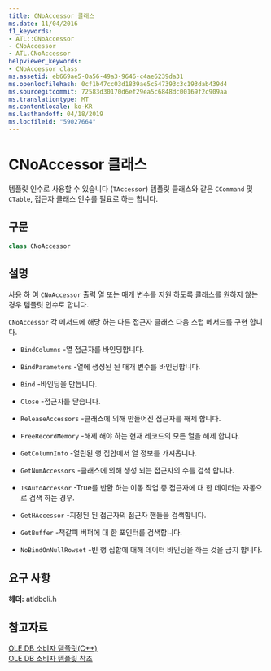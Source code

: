 ```yaml
---
title: CNoAccessor 클래스
ms.date: 11/04/2016
f1_keywords:
- ATL::CNoAccessor
- CNoAccessor
- ATL.CNoAccessor
helpviewer_keywords:
- CNoAccessor class
ms.assetid: eb669ae5-0a56-49a3-9646-c4ae6239da31
ms.openlocfilehash: 0cf1b47cc03d1839ae5c547393c3c193dab439d4
ms.sourcegitcommit: 72583d30170d6ef29ea5c6848dc00169f2c909aa
ms.translationtype: MT
ms.contentlocale: ko-KR
ms.lasthandoff: 04/18/2019
ms.locfileid: "59027664"
---
```

# <a name="cnoaccessor-class"></a>CNoAccessor 클래스

템플릿 인수로 사용할 수 있습니다 (`TAccessor`) 템플릿 클래스와 같은 `CCommand` 및 `CTable`, 접근자 클래스 인수를 필요로 하는 합니다.

## <a name="syntax"></a>구문

```cpp
class CNoAccessor
```

## <a name="remarks"></a>설명

사용 하 여 `CNoAccessor` 출력 열 또는 매개 변수를 지원 하도록 클래스를 원하지 않는 경우 템플릿 인수로 합니다.

`CNoAccessor` 각 메서드에 해당 하는 다른 접근자 클래스 다음 스텁 메서드를 구현 합니다.

- `BindColumns` -열 접근자를 바인딩합니다.

- `BindParameters` -열에 생성된 된 매개 변수를 바인딩합니다.

- `Bind` -바인딩을 만듭니다.

- `Close` -접근자를 닫습니다.

- `ReleaseAccessors` -클래스에 의해 만들어진 접근자를 해제 합니다.

- `FreeRecordMemory` -해제 해야 하는 현재 레코드의 모든 열을 해제 합니다.

- `GetColumnInfo` -열린된 행 집합에서 열 정보를 가져옵니다.

- `GetNumAccessors` -클래스에 의해 생성 되는 접근자의 수를 검색 합니다.

- `IsAutoAccessor` -True를 반환 하는 이동 작업 중 접근자에 대 한 데이터는 자동으로 검색 하는 경우.

- `GetHAccessor` -지정된 된 접근자의 접근자 핸들을 검색합니다.

- `GetBuffer` -책갈피 버퍼에 대 한 포인터를 검색합니다.

- `NoBindOnNullRowset` -빈 행 집합에 대해 데이터 바인딩을 하는 것을 금지 합니다.

## <a name="requirements"></a>요구 사항

**헤더:** atldbcli.h

## <a name="see-also"></a>참고자료

[OLE DB 소비자 템플릿(C++)](../../data/oledb/ole-db-consumer-templates-cpp.md)<br/>
[OLE DB 소비자 템플릿 참조](../../data/oledb/ole-db-consumer-templates-reference.md)